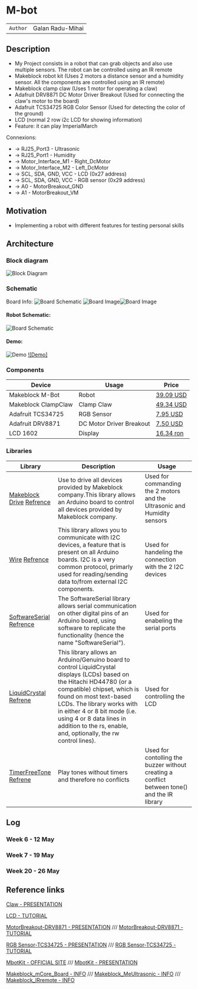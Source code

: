# M-bot

| | |
|-|-|
|`Author` | Galan Radu-Mihai

## Description 
- My Project consists in a robot that can grab objects and also use multiple sensors. The robot can be controlled using an IR remote
- Makeblock robot kit (Uses 2 motors a distance sensor and a humidity sensor. All the components are controlled using an IR remote)
- Makeblock clamp claw (Uses 1 motor for operating a claw)
- Adafruit DRV8871 DC Motor Driver Breakout (Used for connecting the claw's motor to the board)
- Adafruit TCS34725 RGB Color Sensor (Used for detecting the color of the ground)
- LCD (normal 2 row i2c LCD for showing information)
- Feature: it can play ImperialMarch

Connexions:
- -> RJ25_Port3 - Ultrasonic
- -> RJ25_Port1 - Humidity
- -> Motor_Interface_M1 - Right_DcMotor
- -> Motor_Interface_M2 - Left_DcMotor
- -> SCL, SDA, GND, VCC - LCD (0x27 address)
- -> SCL, SDA, GND, VCC - RGB sensor (0x29 address)
- -> A0 - MotorBreakout_GND
- -> A1 - MotorBreakout_VM

## Motivation 
- Implementing a robot with different features for testing personal skills

## Architecture 

### Block diagram

<!-- Make sure the path to the picture is correct -->
![Block Diagram](Images/RobotDiagram.png)

### Schematic
Board Info:
![Board Schematic](Images/mCoreSchematic.png)
![Board Image](Images/mCoreBoard.png)![Board Image](Images/mCore.png)

#### Robot Schematic:
![Board Schematic](Images/RobotSchematic.png)

#### Demo:
![Demo](Images/RobotPicture.jpg)
[![Demo]
](https://github.com/UPB-FILS-AM-FR/am-projet-GalanRaduM24/assets/135463995/011315fc-8c8e-473a-a9cf-180aa9b56313
)
### Components


<!-- This is just an example, fill in with your actual components -->

| Device | Usage | Price |
|--------|--------|-------|
| Makeblock M-Bot | Robot | [39.09 USD](https://lurnbot.com/products/mbot-1-1-kit) |
| Makeblock ClampClaw | Clamp Claw | [49.34 USD](https://www.ebay.com/itm/164763774166?norover=1&mkevt=1&mkrid=711-167022-134087-1&mkcid=2&itemid=164763774166&targetid=295607582760&device=c&mktype=pla&googleloc=1011795&poi=&campaignid=20797276787&mkgroupid=155163399079&rlsatarget=pla-295607582760&abcId=&merchantid=119648210&gad_source=1&gclid=Cj0KCQjwxeyxBhC7ARIsAC7dS39oCInXtvBG4IH2cqkYi16xqXIpzWnOMBzTYvEVfe0y0GU000InjBIaAm8JEALw_wcB) |
| Adafruit TCS34725 | RGB Sensor | [7.95 USD](https://www.adafruit.com/product/1334) |
| Adafruit DRV8871  | DC Motor Driver Breakout | [7.50 USD](https://www.adafruit.com/product/3190) |
| LCD 1602  | Display | [16.34 ron](https://www.optimusdigital.ro/ro/optoelectronice-lcd-uri/2894-lcd-cu-interfata-i2c-si-backlight-albastru.html?gad_source=1&gclid=Cj0KCQjwxeyxBhC7ARIsAC7dS39htfgFEvUUoPI9yNqkE4WZvx3a_p_euAhIuBVSOkLbhWfzMVeu4oEaArfyEALw_wcB) |


### Libraries

<!-- This is just an example, fill in the table with your actual components -->

| Library | Description | Usage |
|---------|-------------|-------|
| [Makeblock Drive](https://github.com/nbourre/Makeblock-Libraries) [Refrence](https://www.arduino.cc/reference/en/libraries/makeblockdrive/) | Use to drive all devices provided by Makeblock company.This library allows an Arduino board to control all devices provided by Makeblock company. | Used for commanding the 2 motors and the Ultrasonic and Humidity sensors  |
| [Wire](https://github.com/arduino/ArduinoCore-avr/blob/master/libraries/Wire/src/Wire.h) [Refrence](https://www.arduino.cc/reference/en/libraries/makeblockdrive/) | This library allows you to communicate with I2C devices, a feature that is present on all Arduino boards. I2C is a very common protocol, primarly used for reading/sending data to/from external I2C components.  | Used for handeling the connection with the 2 I2C devices  |
| [SoftwareSerial](https://github.com/arduino/ArduinoCore-avr/blob/master/libraries/SoftwareSerial/src/SoftwareSerial.h) [Refrence](https://docs.arduino.cc/learn/built-in-libraries/software-serial/) | The SoftwareSerial library allows serial communication on other digital pins of an Arduino board, using software to replicate the functionality (hence the name "SoftwareSerial").  | Used for enabeling the serial ports |
| [LiquidCrystal](https://github.com/arduino-libraries/LiquidCrystal) [Refrene](https://www.arduino.cc/reference/en/libraries/liquidcrystal-i2c/) | This library allows an Arduino/Genuino board to control LiquidCrystal displays (LCDs) based on the Hitachi HD44780 (or a compatible) chipset, which is found on most text-based LCDs. The library works with in either 4 or 8 bit mode (i.e. using 4 or 8 data lines in addition to the rs, enable, and, optionally, the rw control lines). |  Used for controlling the LCD |
| [TimerFreeTone](https://bitbucket.org/teckel12/arduino-timer-free-tone/downloads/) [Refrene](https://forum.arduino.cc/t/timerfreetone-library-v1-5-play-tones-without-timers-and-therefore-no-conflicts/229448) | Play tones without timers and therefore no conflicts |  Used for contolling the buzzer without creating a conflict between tone() and the IR library |



## Log

<!-- write every week your progress here -->

### Week 6 - 12 May

### Week 7 - 19 May

### Week 20 - 26 May


## Reference links

<!-- Fill in with appropriate links and link titles -->

[Claw - PRESENTATION](https://www.youtube.com/watch?app=desktop&v=9xSvRSg7VZA)

[LCD - TUTORIAL](https://www.youtube.com/watch?v=s_-nIgo71_w)

[MotorBreakout-DRV8871 - PRESENTATION](https://learn.adafruit.com/adafruit-drv8871-brushed-dc-motor-driver-breakout/overview) ///
[MotorBreakout-DRV8871 - TUTORIAL](https://www.youtube.com/watch?v=9Ye1HgJaeVI&t=40s)

[RGB Sensor-TCS34725 - PRESENTATION](https://learn.adafruit.com/adafruit-drv8871-brushed-dc-motor-driver-breakout/overview) ///
[RGB Sensor-TCS34725 - TUTORIAL](https://www.youtube.com/watch?v=dCnjwxkWZ-w&t=3s)

[MbotKit - OFFICIAL SITE](https://www.makeblock.com/pages/mbot-robot-kit) ///
[MbotKit - PRESENTATION](https://www.youtube.com/watch?v=ZNcebanW_pQ)

[Makeblock_mCore_Board - INFO](https://support.makeblock.com/hc/en-us/articles/4412894402967-mCore-Main-Control-Board-of-mBot) /// 
[Makeblock_MeUltrasonic - INFO](https://education.makeblock.com/help/me-ultrasonic-sensor/) /// 
[Makeblock_IRremote - INFO](https://education.makeblock.com/help/cyberpi-series-ir-remote-control/)



